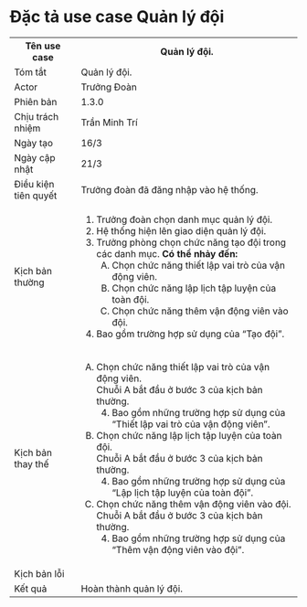 # Đặc tả use case Quản lý đội

<table>
    <tr>
        <th>Tên use case</th>
        <th>Quản lý đội.</th>
    </tr>
    <tr>
        <td>Tóm tắt</td>
        <td>Quản lý đội.</td>
    </tr>
    <tr>
        <td>Actor</td>
        <td>Trưởng Đoàn</td>
    </tr>
    <tr>
        <td>Phiên bản</td>
        <td>1.3.0</td>
    </tr>
    <tr>
        <td>Chịu trách nhiệm</td>
        <td>Trần Minh Trí</td>
    </tr>
    <tr>
        <td>Ngày tạo</td>
        <td>16/3</td>
    </tr>
    <tr>
        <td>Ngày cập nhật</td>
        <td>21/3</td>
    </tr>
    <tr>
        <td>Điều kiện tiên quyết</td>
        <td>Trưởng đoàn đã đăng nhập vào hệ thống.</td>
    </tr>
    <tr>
        <td>Kịch bản thường</td>
        <td>
            <ol type="1">
                <li>Trưởng đoàn chọn danh mục quản lý đội.</li>
                <li>Hệ thống hiện lên giao diện quản lý đội.</li>
                <li>Trưởng phòng chọn chức năng tạo đội trong các danh mục.
                <b>Có thể nhảy đến:</b>
                    <ol type="A" start="A">
                        <li>
                            Chọn chức năng thiết lập vai trò của vận động viên.
                        </li>
                        <li>
                            Chọn chức năng lập lịch tập luyện của toàn đội.
                        </li>
                        <li>
                            Chọn chức năng thêm vận động viên vào đội.
                        </li>
                    </ol>
                </li>
                <li>Bao gồm trường hợp sử dụng của “Tạo đội”.</li>
            </ol>
        </td>
    </tr>
    <tr>
        <td>Kịch bản thay thế</td>
        <td>
        <ol type="A">
            <li>
            Chọn chức năng thiết lập vai trò của vận động viên. </br>
                        Chuỗi A bắt đầu ở bước 3 của kịch bản thường.
                        <ol type="1" start="4">
                            <li>Bao gồm những trường hợp sử dụng của “Thiết lập vai trò của vận động viên”.</li>
                        </ol>
            </li>
            <li>
            Chọn chức năng lập lịch tập luyện của toàn đội. </br>
                        Chuỗi A bắt đầu ở bước 3 của kịch bản thường.
                        <ol type="1" start="4">
                            <li>Bao gồm những trường hợp sử dụng của “Lập lịch tập luyện của toàn đội”.</li>
                        </ol>
            </li>
            <li>
            Chọn chức năng thêm vận động viên vào đội.</br>
                        Chuỗi A bắt đầu ở bước 3 của kịch bản thường.
                        <ol type="1" start="4">
                            <li>Bao gồm những trường hợp sử dụng của “Thêm vận động viên vào đội”.</li>
                        </ol>
            </li>
            </ol>
        </td>
    </tr>
    <tr>
        <td>Kịch bản lỗi</td>
        <td></td>
    </tr>
    <tr>
        <td>Kết quả</td>
        <td>Hoàn thành quản lý đội.</td>
    </tr>
</table>